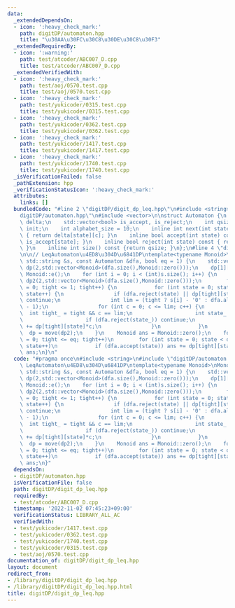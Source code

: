```yaml
---
data:
  _extendedDependsOn:
  - icon: ':heavy_check_mark:'
    path: digitDP/automaton.hpp
    title: "\u30AA\u30FC\u30C8\u30DE\u30C8\u30F3"
  _extendedRequiredBy:
  - icon: ':warning:'
    path: test/atcoder/ABC007_D.cpp
    title: test/atcoder/ABC007_D.cpp
  _extendedVerifiedWith:
  - icon: ':heavy_check_mark:'
    path: test/aoj/0570.test.cpp
    title: test/aoj/0570.test.cpp
  - icon: ':heavy_check_mark:'
    path: test/yukicoder/0315.test.cpp
    title: test/yukicoder/0315.test.cpp
  - icon: ':heavy_check_mark:'
    path: test/yukicoder/0362.test.cpp
    title: test/yukicoder/0362.test.cpp
  - icon: ':heavy_check_mark:'
    path: test/yukicoder/1417.test.cpp
    title: test/yukicoder/1417.test.cpp
  - icon: ':heavy_check_mark:'
    path: test/yukicoder/1740.test.cpp
    title: test/yukicoder/1740.test.cpp
  _isVerificationFailed: false
  _pathExtension: hpp
  _verificationStatusIcon: ':heavy_check_mark:'
  attributes:
    links: []
  bundledCode: "#line 2 \"digitDP/digit_dp_leq.hpp\"\n#include <string>\n#line 2 \"\
    digitDP/automaton.hpp\"\n#include <vector>\n\nstruct Automaton {\n    std::vector<std::vector<int>>\
    \ delta;\n    std::vector<bool> is_accept, is_reject;\n    int qsize;\n    int\
    \ init;\n    int alphabet_size = 10;\n    inline int next(int state, int c) const\
    \ { return delta[state][c]; }\n    inline bool accept(int state) const { return\
    \ is_accept[state]; }\n    inline bool reject(int state) const { return is_reject[state];\
    \ }\n    inline int size() const {return qsize; }\n};\n#line 4 \"digitDP/digit_dp_leq.hpp\"\
    \n\n// LeqAutomaton\u4ED8\u304D\u6841DP\ntemplate<typename Monoid>\nMonoid digitDP(const\
    \ std::string &s, const Automaton &dfa, bool eq = 1) {\n    std::vector<std::vector<Monoid>>\
    \ dp(2,std::vector<Monoid>(dfa.size(),Monoid::zero()));\n    dp[1][dfa.init] =\
    \ Monoid::e();\n    for (int i = 0; i < (int)s.size(); i++) {\n        std::vector<std::vector<Monoid>>\
    \ dp2(2,std::vector<Monoid>(dfa.size(),Monoid::zero()));\n        for (int tight\
    \ = 0; tight <= 1; tight++) {\n            for (int state = 0; state < dfa.size();\
    \ state++) {\n                if (dfa.reject(state) || dp[tight][state].undef)\
    \ continue;\n                int lim = (tight ? s[i] - '0' : dfa.alphabet_size\
    \ - 1);\n                for (int c = 0; c <= lim; c++) {\n                  \
    \  int tight_ = tight && c == lim;\n                    int state_ = dfa.next(state,c);\n\
    \                    if (dfa.reject(state_)) continue;\n                    dp2[tight_][state_]\
    \ += dp[tight][state]*c;\n                }\n            }\n        }\n      \
    \  dp = move(dp2);\n    }\n    Monoid ans = Monoid::zero();\n    for (int tight\
    \ = 0; tight <= eq; tight++)\n        for (int state = 0; state < dfa.size();\
    \ state++)\n            if (dfa.accept(state)) ans += dp[tight][state];\n    return\
    \ ans;\n}\n"
  code: "#pragma once\n#include <string>\n#include \"digitDP/automaton.hpp\"\n\n//\
    \ LeqAutomaton\u4ED8\u304D\u6841DP\ntemplate<typename Monoid>\nMonoid digitDP(const\
    \ std::string &s, const Automaton &dfa, bool eq = 1) {\n    std::vector<std::vector<Monoid>>\
    \ dp(2,std::vector<Monoid>(dfa.size(),Monoid::zero()));\n    dp[1][dfa.init] =\
    \ Monoid::e();\n    for (int i = 0; i < (int)s.size(); i++) {\n        std::vector<std::vector<Monoid>>\
    \ dp2(2,std::vector<Monoid>(dfa.size(),Monoid::zero()));\n        for (int tight\
    \ = 0; tight <= 1; tight++) {\n            for (int state = 0; state < dfa.size();\
    \ state++) {\n                if (dfa.reject(state) || dp[tight][state].undef)\
    \ continue;\n                int lim = (tight ? s[i] - '0' : dfa.alphabet_size\
    \ - 1);\n                for (int c = 0; c <= lim; c++) {\n                  \
    \  int tight_ = tight && c == lim;\n                    int state_ = dfa.next(state,c);\n\
    \                    if (dfa.reject(state_)) continue;\n                    dp2[tight_][state_]\
    \ += dp[tight][state]*c;\n                }\n            }\n        }\n      \
    \  dp = move(dp2);\n    }\n    Monoid ans = Monoid::zero();\n    for (int tight\
    \ = 0; tight <= eq; tight++)\n        for (int state = 0; state < dfa.size();\
    \ state++)\n            if (dfa.accept(state)) ans += dp[tight][state];\n    return\
    \ ans;\n}"
  dependsOn:
  - digitDP/automaton.hpp
  isVerificationFile: false
  path: digitDP/digit_dp_leq.hpp
  requiredBy:
  - test/atcoder/ABC007_D.cpp
  timestamp: '2022-11-02 07:45:23+09:00'
  verificationStatus: LIBRARY_ALL_AC
  verifiedWith:
  - test/yukicoder/1417.test.cpp
  - test/yukicoder/0362.test.cpp
  - test/yukicoder/1740.test.cpp
  - test/yukicoder/0315.test.cpp
  - test/aoj/0570.test.cpp
documentation_of: digitDP/digit_dp_leq.hpp
layout: document
redirect_from:
- /library/digitDP/digit_dp_leq.hpp
- /library/digitDP/digit_dp_leq.hpp.html
title: digitDP/digit_dp_leq.hpp
---
```

